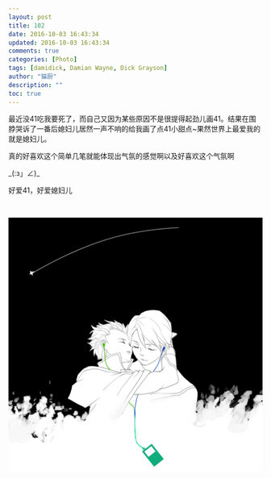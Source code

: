 ```yaml
---
layout: post
title: 102
date: 2016-10-03 16:43:34
updated: 2016-10-03 16:43:34
comments: true
categories: [Photo]
tags: [damidick, Damian Wayne, Dick Grayson]
author: "猫厨"
description: ""
toc: true
---
```


<p>最近没41吃我要死了，而自己又因为某些原因不是很提得起劲儿画41。结果在围脖哭诉了一番后媳妇儿居然一声不响的给我画了点41小甜点~果然世界上最爱我的就是媳妇儿。</p> 
<p>真的好喜欢这个简单几笔就能体现出气氛的感觉啊以及好喜欢这个气氛啊</p> 
<p>_(:з」∠)_</p> 
<p>好爱41，好爱媳妇儿</p> 
<p><br /></p>

![](https://raw.githubusercontent.com/alicewish/meowchain247/master/img_cVZNdzJtQk9JV2RPeWNuVW81anV4NnRjNjh3WDJ6OW5kNFZWZm5TcWdrZ0FZYXpFQUJYU0ZBPT0.jpg)